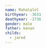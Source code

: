 ```yaml
---
name: Mahalạlel
birthyear: -3631
deathyear: -2736
gender: male
father: kenan
childs:
  - jared
---
```

